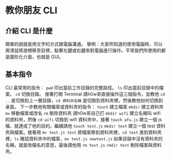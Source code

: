 # 教你朋友 CLI
## 介紹 CLI 是什麼
簡單的說就是用文字的方式跟電腦溝通。
舉例：大家所知道的使用電腦時，可以用滑鼠將游標移至目標，點擊左鍵或右鍵來對電腦進行操作。平常我們所使用的都是圖形化介面，也就是 GUI。
## 基本指令
CLI 最常用的指令：
`pwd` 印出當前工作目錄的完整路徑。
`ls` 印出當前目錄中的檔案。
`cd` 切換目錄。
接著打開 Terminal 請h0w哥直接操作這三個指令，並教他 `cd ..` 是切換到上一層目錄，`cd 資料夾名稱` 是切換到資料夾裡，然後教他如何切換到桌面。
下一步教他有關檔案或資料夾的指令：
`touch` 建立檔案
`mkdir` 建立資料夾
`mv` 移動檔案或改名
`rm` 刪除資料夾
請h0w哥自己打 `mkdir wifi` 建立名稱叫 wifi 的資料夾，然後 `cd wifi` 切換到 wifi 資料夾中，接著 `touch afu.js` 建立一個 js 檔，就達成了他的目的。繼續請他 `touch test.js` `mkdir test` 建立一個 test 資料夾與檔案。接著用 `mv test.js test` 將檔案移到資料夾裡，`cd test` 進到資料夾裡，`ls` 確認資料夾中的檔案，`mv test.js newtest.js` 如果目錄中沒有資料夾的名稱，就是改檔名的意思，最後請他用 `rm test.js` `rmdir test` 刪除檔案與資料夾。
